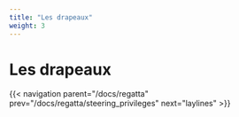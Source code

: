 ```yaml
---
title: "Les drapeaux"
weight: 3
---
```


# Les drapeaux

{{< navigation parent="/docs/regatta" prev="/docs/regatta/steering_privileges" next="laylines" >}}
